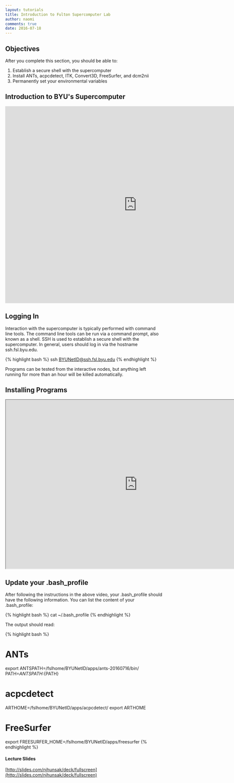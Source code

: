```yaml
---
layout: tutorials
title: Introduction to Fulton Supercomputer Lab
author: naomi
comments: true
date: 2016-07-18
---
```


## Objectives

After you complete this section, you should be able to:

1. Establish a secure shell with the supercomputer
2. Install ANTs, acpcdetect, ITK, Convert3D, FreeSurfer, and dcm2nii
3. Permanently set your environmental variables

## Introduction to BYU's Supercomputer

<iframe width="840" height="630	" src="https://www.youtube.com/embed/i1r9BxHBG0I" frameborder="0" allowfullscreen></iframe>

## Logging In

Interaction with the supercomputer is typically performed with command line tools. The command line tools can be run via a command prompt, also known as a shell. SSH is used to establish a secure shell with the supercomputer. In general, users should log in via the hostname ssh.fsl.byu.edu.

{% highlight bash %}
ssh BYUNetID@ssh.fsl.byu.edu
{% endhighlight %}

Programs can be tested from the interactive nodes, but anything left running for more than an hour will be killed automatically.

## Installing Programs

<iframe src="https://drive.google.com/file/d/0B7gwoaKa2xaTYXVNTGd5Z0ZPMEU/preview" width="840" height="540"></iframe>

## Update your .bash_profile

After following the instructions in the above video, your .bash_profile should have the following information. You can list the content of your .bash_profile:

{% highlight bash %}
cat ~/.bash_profile
{% endhighlight %}

The output should read:

{% highlight bash %}
# ANTs
export ANTSPATH=/fslhome/BYUNetID/apps/ants-20160716/bin/
PATH=${ANTSPATH}:${PATH}

# acpcdetect
ARTHOME=/fslhome/BYUNetID/apps/acpcdetect/
export ARTHOME

# FreeSurfer
export FREESURFER_HOME=/fslhome/BYUNetID/apps/freesurfer
{% endhighlight %}

#### Lecture Slides

[http://slides.com/njhunsak/deck/fullscreen](http://slides.com/njhunsak/deck/fullscreen)
